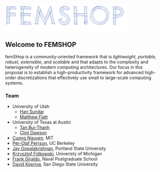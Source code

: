 ![femShop](logo1.png)

## Welcome to FEMSHOP

 femSHop is a community-oriented  framework  that  is *lightweight, portable, robust, extensible*, and *scalable* and that adapts to the complexity and heterogeneity of modern computing architectures. Our focus in this proposal is to establish a high-productivity framework for advanced high-order discretizations that effectively use small to large-scale computing systems. 

### Team

- University of Utah 
   - [Hari Sundar](http://www.cs.utah.edu/~hari/)
   - [Matthew Flatt](http://www.cs.utah.edu/~mflatt)
- University of Texas at Austin
   - [Tan Bui-Thanh](http://users.ices.utexas.edu/~tanbui/)
   - [Clint Dawson](https://www.ae.utexas.edu/faculty/faculty-directory/dawson)
- [Cuong Nguyen](http://www.mit.edu/~cuongng/Site/Home.html), MIT
- [Per-Olaf Perrson](http://persson.berkeley.edu/), UC Berkeley
- [Jay Gopalakrishnan](http://web.pdx.edu/~gjay/), Portland State University
- [Krzysztof Fidkowski](https://aero.engin.umich.edu/people/krzysztof-fidkowski/), Univeristy of Michigan
- [Frank Giraldo](https://frankgiraldo.wixsite.com/mysite), Naval Postgraduate School
- [David Kopriva](https://www.math.fsu.edu/~kopriva/), San Diego State University
